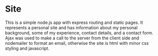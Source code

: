 # Site
This is a simple node.js app with express routing and static pages. 
It represents a personal site and has information about my personal background, some of my experience, contact details, and a contact form.
Ajax was used to make a call to the server from the client side and nodemailer to format an email, otherwise the site is html with minor css styling and javascript.

